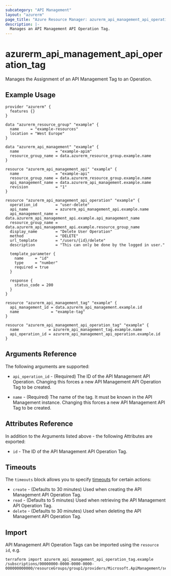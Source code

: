 ```yaml
---
subcategory: "API Management"
layout: "azurerm"
page_title: "Azure Resource Manager: azurerm_api_management_api_operation_tag"
description: |-
  Manages an API Management API Operation Tag.
---
```


# azurerm_api_management_api_operation_tag

Manages the Assignment of an API Management Tag to an Operation.

## Example Usage

```hcl
provider "azurerm" {
  features {}
}

data "azurerm_resource_group" "example" {
  name     = "example-resources"
  location = "West Europe"
}

data "azurerm_api_management" "example" {
  name                = "example-apim"
  resource_group_name = data.azurerm_resource_group.example.name
}

resource "azurerm_api_management_api" "example" {
  name                = "example-api"
  resource_group_name = data.azurerm_resource_group.example.name
  api_management_name = data.azurerm_api_management.example.name
  revision            = "1"
}

resource "azurerm_api_management_api_operation" "example" {
  operation_id        = "user-delete"
  api_name            = azurerm_api_management_api.example.name
  api_management_name = data.azurerm_api_management_api.example.api_management_name
  resource_group_name = data.azurerm_api_management_api.example.resource_group_name
  display_name        = "Delete User Operation"
  method              = "DELETE"
  url_template        = "/users/{id}/delete"
  description         = "This can only be done by the logged in user."

  template_parameter {
    name     = "id"
    type     = "number"
    required = true
  }

  response {
    status_code = 200
  }
}

resource "azurerm_api_management_tag" "example" {
  api_management_id = data.azurerm_api_management.example.id
  name              = "example-tag"
}

resource "azurerm_api_management_api_operation_tag" "example" {
  name             = azurerm_api_management_tag.example.name
  api_operation_id = azurerm_api_management_api_operation.example.id
}
```

## Arguments Reference

The following arguments are supported:

* `api_operation_id` - (Required) The ID of the API Management API Operation. Changing this forces a new API Management API Operation Tag to be created.

* `name` - (Required) The name of the tag. It must be known in the API Management instance. Changing this forces a new API Management API Tag to be created.

## Attributes Reference

In addition to the Arguments listed above - the following Attributes are exported:

* `id` - The ID of the API Management API Operation Tag.

## Timeouts

The `timeouts` block allows you to specify [timeouts](https://www.terraform.io/language/resources/syntax#operation-timeouts) for certain actions:

* `create` - (Defaults to 30 minutes) Used when creating the API Management API Operation Tag.
* `read` - (Defaults to 5 minutes) Used when retrieving the API Management API Operation Tag.
* `delete` - (Defaults to 30 minutes) Used when deleting the API Management API Operation Tag.

## Import

API Management API Operation Tags can be imported using the `resource id`, e.g.

```shell
terraform import azurerm_api_management_api_operation_tag.example /subscriptions/00000000-0000-0000-0000-000000000000/resourceGroups/group1/providers/Microsoft.ApiManagement/service/service1/apis/api1/operations/operation1/tags/tag1
```

